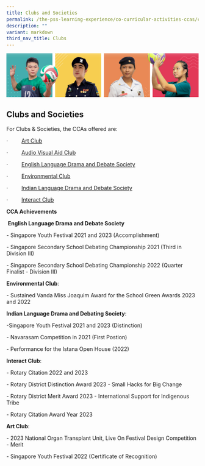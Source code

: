 ```yaml
---
title: Clubs and Societies
permalink: /the-pss-learning-experience/co-curricular-activities-ccas/clubs-and-societies/
description: ""
variant: markdown
third_nav_title: Clubs
---
```

![](/images/Our%20School/subbanner.jpg)

## Clubs and Societies

For Clubs & Societies, the CCAs offered are:

·         [Art Club](/files/Co%20Curricular%20Activities/Club%20and%20Societies/Art%20Club.pdf)

·         [Audio Visual Aid Club](/files/Co%20Curricular%20Activities/Club%20and%20Societies/Audio%20Visual%20Club.pdf)

·         [English Language Drama and Debate Society](/files/Co%20Curricular%20Activities/Club%20and%20Societies/ELDDS.pdf)

·         [Environmental Club](/files/Co%20Curricular%20Activities/Club%20and%20Societies/Environmental%20Club.pdf)

·         [Indian Language Drama and Debate Society](/files/Co%20Curricular%20Activities/Club%20and%20Societies/Indian%20LDDS.pdf)

·         [Interact Club](/files/Co%20Curricular%20Activities/Club%20and%20Societies/Interact%20Club.pdf)

  

**CCA Achievements**

 **English Language Drama and Debate Society**

\- Singapore Youth Festival 2021 and 2023 (Accomplishment)

\- Singapore Secondary School Debating Championship 2021 (Third in  Division III)

\- Singapore Secondary School Debating Championship 2022 (Quarter Finalist  - Division III)

  

**Environmental Club**: 

\- Sustained Vanda Miss Joaquim Award for the School Green Awards 2023 and 2022

  

**Indian Language Drama and Debating Society**: 

\-Singapore Youth Festival 2021 and 2023 (Distinction)

\- Navarasam Competition in 2021 (First Postion)

\- Performance for the Istana Open House (2022)

  

**Interact Club**:

\- Rotary Citation 2022 and 2023

\- Rotary District Distinction Award 2023 - Small Hacks for Big Change

\- Rotary District Merit Award 2023 - International Support for Indigenous Tribe

\- Rotary Citation Award Year 2023


**Art Club**:

\- 2023 National Organ Transplant Unit, Live On Festival Design Competition - Merit 

\- Singapore Youth Festival 2022 (Certificate of Recognition)